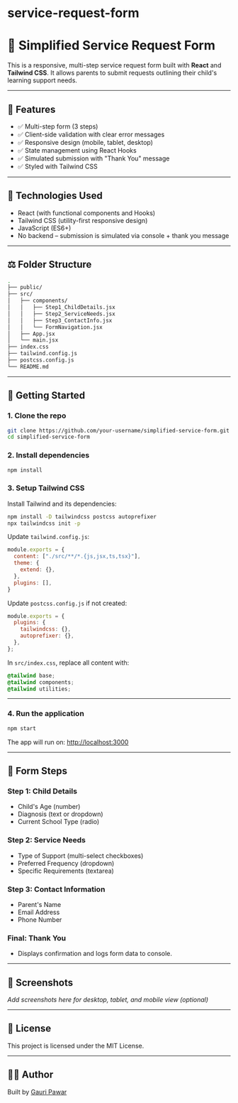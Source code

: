 # service-request-form

# 🧩 Simplified Service Request Form

This is a responsive, multi-step service request form built with **React** and **Tailwind CSS**. It allows parents to submit requests outlining their child's learning support needs.

---

## 📌 Features

- ✅ Multi-step form (3 steps)
- ✅ Client-side validation with clear error messages
- ✅ Responsive design (mobile, tablet, desktop)
- ✅ State management using React Hooks
- ✅ Simulated submission with "Thank You" message
- ✅ Styled with Tailwind CSS

---

## 🧱 Technologies Used

- React (with functional components and Hooks)
- Tailwind CSS (utility-first responsive design)
- JavaScript (ES6+)
- No backend – submission is simulated via console + thank you message

---


## ⚖️ Folder Structure
```bash
.
├── public/
├── src/
│   ├── components/
│   │   ├── Step1_ChildDetails.jsx
│   │   ├── Step2_ServiceNeeds.jsx
│   │   ├── Step3_ContactInfo.jsx
│   │   └── FormNavigation.jsx
│   ├── App.jsx
│   └── main.jsx
├── index.css
├── tailwind.config.js
├── postcss.config.js
└── README.md
```

---

## 🚀 Getting Started

### 1. Clone the repo

```bash
git clone https://github.com/your-username/simplified-service-form.git
cd simplified-service-form
```

### 2. Install dependencies

```bash
npm install
```

### 3. Setup Tailwind CSS

Install Tailwind and its dependencies:

```bash
npm install -D tailwindcss postcss autoprefixer
npx tailwindcss init -p
```

Update `tailwind.config.js`:

```js
module.exports = {
  content: ["./src/**/*.{js,jsx,ts,tsx}"],
  theme: {
    extend: {},
  },
  plugins: [],
}
```

Update `postcss.config.js` if not created:

```js
module.exports = {
  plugins: {
    tailwindcss: {},
    autoprefixer: {},
  },
};
```

In `src/index.css`, replace all content with:

```css
@tailwind base;
@tailwind components;
@tailwind utilities;
```

---

### 4. Run the application

```bash
npm start
```

The app will run on: [http://localhost:3000](http://localhost:3000)

---

## 🧪 Form Steps

### Step 1: Child Details
- Child's Age (number)
- Diagnosis (text or dropdown)
- Current School Type (radio)

### Step 2: Service Needs
- Type of Support (multi-select checkboxes)
- Preferred Frequency (dropdown)
- Specific Requirements (textarea)

### Step 3: Contact Information
- Parent's Name
- Email Address
- Phone Number

### Final: Thank You
- Displays confirmation and logs form data to console.

---

## 🎨 Screenshots

_Add screenshots here for desktop, tablet, and mobile view (optional)_

---

## 📄 License

This project is licensed under the MIT License.

---

## 🙋‍♀️ Author

Built by [Gauri Pawar](https://github.com/Gauri-1809/service-request-form.git)
